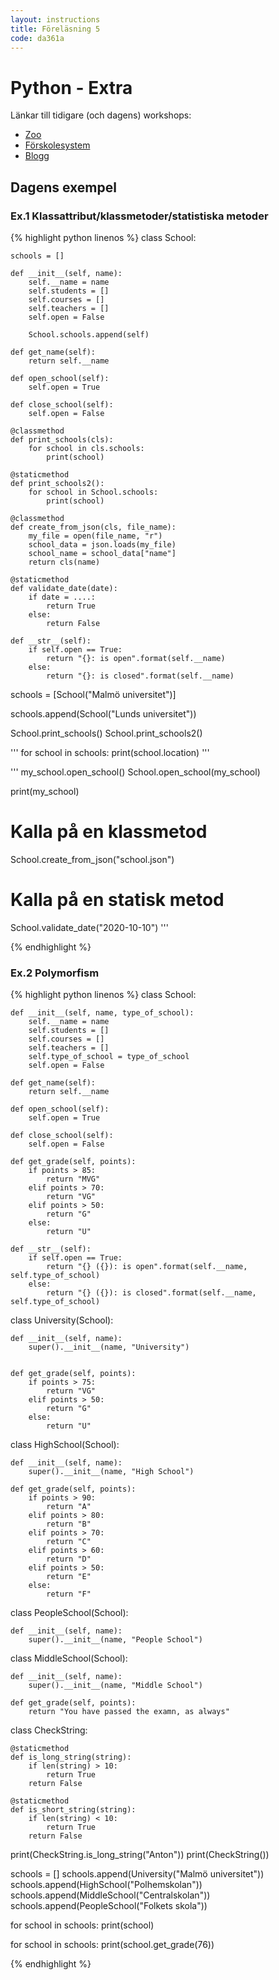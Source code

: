 ```yaml
---
layout: instructions
title: Föreläsning 5
code: da361a
---
```


# Python - Extra

Länkar till tidigare (och dagens) workshops:
- [Zoo](https://docs.google.com/document/d/1BMxJLZDPKi1R80kM9xvAMddoZ-PgMsmzyiQuIONESiU/edit)
- [Förskolesystem](http://webshare.mah.se/tsanti/Preschool.md.html)
- [Blogg](http://webshare.mah.se/tsanti/blogg.md.html)

## Dagens exempel

### Ex.1 Klassattribut/klassmetoder/statistiska metoder

{% highlight python linenos %}
class School:

    schools = []

    def __init__(self, name):
        self.__name = name
        self.students = []
        self.courses = []
        self.teachers = []
        self.open = False

        School.schools.append(self)

    def get_name(self):
        return self.__name

    def open_school(self):
        self.open = True

    def close_school(self):
        self.open = False

    @classmethod
    def print_schools(cls):
        for school in cls.schools:
            print(school)

    @staticmethod
    def print_schools2():
        for school in School.schools:
            print(school)

    @classmethod
    def create_from_json(cls, file_name):
        my_file = open(file_name, "r")
        school_data = json.loads(my_file)
        school_name = school_data["name"]
        return cls(name)

    @staticmethod
    def validate_date(date):
        if date = ....:
            return True
        else:
            return False
    
    def __str__(self):
        if self.open == True:
            return "{}: is open".format(self.__name)
        else:
            return "{}: is closed".format(self.__name)
        
schools = [School("Malmö universitet")]

schools.append(School("Lunds universitet"))

School.print_schools()
School.print_schools2()

'''
for school in schools:
    print(school.location)
'''

'''
my_school.open_school()
School.open_school(my_school)

print(my_school)

# Kalla på en klassmetod
School.create_from_json("school.json")

# Kalla på en statisk metod
School.validate_date("2020-10-10")
'''

{% endhighlight %}

### Ex.2 Polymorfism

{% highlight python linenos %}
class School:

    def __init__(self, name, type_of_school):
        self.__name = name
        self.students = []
        self.courses = []
        self.teachers = []
        self.type_of_school = type_of_school
        self.open = False
        
    def get_name(self):
        return self.__name

    def open_school(self):
        self.open = True

    def close_school(self):
        self.open = False

    def get_grade(self, points):
        if points > 85:
            return "MVG"
        elif points > 70:
            return "VG"
        elif points > 50:
            return "G"
        else:
            return "U"

    def __str__(self):
        if self.open == True:
            return "{} ({}): is open".format(self.__name, self.type_of_school)
        else:
            return "{} ({}): is closed".format(self.__name, self.type_of_school)
        

class University(School):

    def __init__(self, name):
        super().__init__(name, "University")


    def get_grade(self, points):
        if points > 75:
            return "VG"
        elif points > 50:
            return "G"
        else:
            return "U"


class HighSchool(School):

    def __init__(self, name):
        super().__init__(name, "High School")

    def get_grade(self, points):
        if points > 90:
            return "A"
        elif points > 80:
            return "B"
        elif points > 70:
            return "C"
        elif points > 60:
            return "D"
        elif points > 50:
            return "E"
        else:
            return "F"

class PeopleSchool(School):

    def __init__(self, name):
        super().__init__(name, "People School")



class MiddleSchool(School):

    def __init__(self, name):
        super().__init__(name, "Middle School")

    def get_grade(self, points):
        return "You have passed the examn, as always"

class CheckString:

    @staticmethod
    def is_long_string(string):
        if len(string) > 10:
            return True
        return False

    @staticmethod
    def is_short_string(string):
        if len(string) < 10:
            return True
        return False
    

print(CheckString.is_long_string("Anton"))
print(CheckString())

        
schools = []
schools.append(University("Malmö universitet"))
schools.append(HighSchool("Polhemskolan"))
schools.append(MiddleSchool("Centralskolan"))
schools.append(PeopleSchool("Folkets skola"))

for school in schools:
    print(school)

for school in schools:
    print(school.get_grade(76))

{% endhighlight %}
